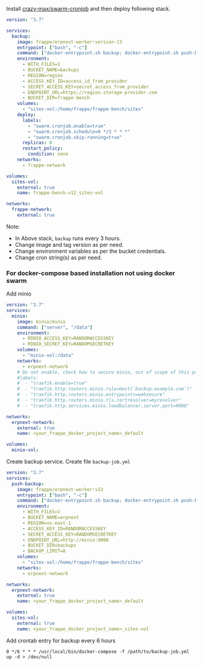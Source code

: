 Install [crazy-max/swarm-cronjob](https://github.com/crazy-max/swarm-cronjob) and then deploy following stack.

```yaml
version: "3.7"

services:
  backup:
    image: frappe/erpnext-worker:version-13
    entrypoint: ["bash", "-c"]
    command: ["docker-entrypoint.sh backup; docker-entrypoint.sh push-backup"]
    environment:
      - WITH_FILES=1
      - BUCKET_NAME=backups
      - REGION=region
      - ACCESS_KEY_ID=access_id_from_provider
      - SECRET_ACCESS_KEY=secret_access_from_provider
      - ENDPOINT_URL=https://region.storage-provider.com
      - BUCKET_DIR=frappe-bench
    volumes:
      - "sites-vol:/home/frappe/frappe-bench/sites"
    deploy:
      labels:
        - "swarm.cronjob.enable=true"
        - "swarm.cronjob.schedule=0 */3 * * *"
        - "swarm.cronjob.skip-running=true"
      replicas: 0
      restart_policy:
        condition: none
    networks:
      - frappe-network

volumes:
  sites-vol:
    external: true
    name: frappe-bench-v12_sites-vol

networks:
  frappe-network:
    external: true
```

Note:

- In Above stack, `backup` runs every 3 hours.
- Change image and tag version as per need.
- Change environment variables as per the bucket credentials.
- Change cron string(s) as per need.

### For docker-compose based installation not using docker swarm

Add minio

```yaml
version: "3.7"
services:
  minio:
    image: minio/minio
    command: ["server", "/data"]
    environment:
      - MINIO_ACCESS_KEY=RANDOMACCESSKEY
      - MINIO_SECRET_KEY=RANDOMSECRETKEY
    volumes:
      - "minio-vol:/data"
    networks:
      - erpnext-network
    # Do not enable, check how to secure minio, out of scope of this project.
    #labels:
    #  - "traefik.enable=true"
    #  - "traefik.http.routers.minio.rule=Host(`backup.example.com`)"
    #  - "traefik.http.routers.minio.entrypoints=websecure"
    #  - "traefik.http.routers.minio.tls.certresolver=myresolver"
    #  - "traefik.http.services.minio.loadbalancer.server.port=9000"

networks:
  erpnext-network:
    external: true
    name: <your_frappe_docker_project_name>_default

volumes:
  minio-vol:
```

Create backup service. Create file `backup-job.yml`

```yaml
version: "3.7"
services:
  push-backup:
    image: frappe/erpnext-worker:v13
    entrypoint: ["bash", "-c"]
    command: ["docker-entrypoint.sh backup; docker-entrypoint.sh push-backup"]
    environment:
      - WITH_FILES=1
      - BUCKET_NAME=erpnext
      - REGION=us-east-1
      - ACCESS_KEY_ID=RANDOMACCESSKEY
      - SECRET_ACCESS_KEY=RANDOMSECRETKEY
      - ENDPOINT_URL=http://minio:9000
      - BUCKET_DIR=backups
      - BACKUP_LIMIT=8
    volumes:
      - "sites-vol:/home/frappe/frappe-bench/sites"
    networks:
      - erpnext-network

networks:
  erpnext-network:
    external: true
    name: <your_frappe_docker_project_name>_default

volumes:
  sites-vol:
    external: true
    name: <your_frappe_docker_project_name>_sites-vol
```

Add crontab entry for backup every 6 hours

```
0 */6 * * * /usr/local/bin/docker-compose -f /path/to/backup-job.yml up -d > /dev/null
```
